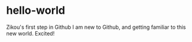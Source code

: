 # hello-world
Zikou's first step in Github
I am new to Github, and getting familiar to this new world. Excited!
